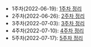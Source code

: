 - 1주차(2022-06-19): [1주차 정리](https://opensesame.notion.site/2-365da2409ee045f0b31f5f4f0c4064bc)
- 2주차(2022-06-26): [2주차 정리](https://opensesame.notion.site/2-365da2409ee045f0b31f5f4f0c4064bc)
- 3주차(2022-07-03): [3주차 정리](https://opensesame.notion.site/2-365da2409ee045f0b31f5f4f0c4064bc)
- 4주차(2022-07-10): [4주차 정리](https://opensesame.notion.site/4-bc473fb421ff41aa83c83fce734f6302)
- 5주차(2022-07-17): [5주차 정리](https://opensesame.notion.site/5-7a2f1f4dbf0d42758f0e5e5adb64772f)
